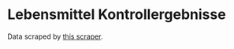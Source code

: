 # Lebensmittel Kontrollergebnisse

Data scraped by [this scraper](https://github.com/okfde/lebensmittel-kontrollergebnisse-scraper).
